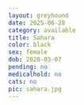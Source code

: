 ```yaml
---
layout: greyhound
date: 2025-06-28
category: available
title: Sahara
color: black
sex: female
dob: 2020-03-07
pending: no
medicalhold: no
cats: no
pic: sahara.jpg
---
```



